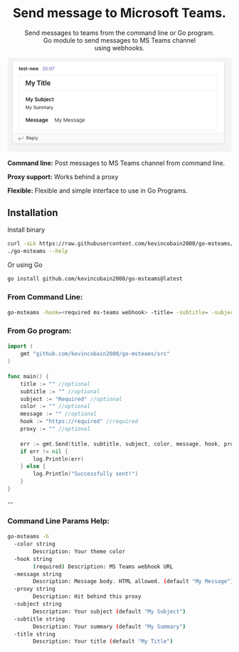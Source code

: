 <h1 align="center">Send message to Microsoft Teams.</h1>

<p align="center">
  Send messages to teams from the command line or Go program.
  <br>
  Go module to send messages to MS Teams channel
  <br>
  using webhooks.
</p>

<p align="center">
  <img src="screenshot1.png" alt="teams">
</p>


**Command line:** Post messages to MS Teams channel from command line.

**Proxy support:** Works behind a proxy

**Flexible:** Flexible and simple interface to use in Go Programs.


## Installation

Install binary

```sh
curl -sLk https://raw.githubusercontent.com/kevincobain2000/go-msteams/master/install.sh | sh
./go-msteams --help
```

Or using Go

```sh
go install github.com/kevincobain2000/go-msteams@latest
```

### From Command Line:

```sh
go-msteams -hook=<required ms-teams webhook> -title= -subtitle= -subject= -message="<h1>HTML OK</h1>
```

### From Go program:

```go
import (
    gmt "github.com/kevincobain2000/go-msteams/src"
)

func main() {
    title := "" //optional
    subtitle := "" //optional
    subject := "Required" //optional
    color := "" //optional
    message := "" //optional
    hook := "https://required" //required
    proxy := "" //optional

    err := gmt.Send(title, subtitle, subject, color, message, hook, proxy)
	if err != nil {
		log.Println(err)
	} else {
		log.Println("Successfully sent!")
	}
}
```

--

### Command Line Params Help:

```sh
go-msteams -h
  -color string
    	Description: Your theme color
  -hook string
    	(required) Description: MS Teams webhook URL
  -message string
    	Description: Message body. HTML allowed. (default "My Message")
  -proxy string
    	Description: Hit behind this proxy
  -subject string
    	Description: Your subject (default "My Subject")
  -subtitle string
    	Description: Your summary (default "My Summary")
  -title string
    	Description: Your title (default "My Title")
```
